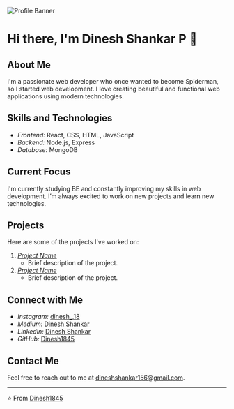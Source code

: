 ![Profile Banner](https://camo.githubusercontent.com/19db51af5f90f1b152bc0b9078f5fe97053955be5074f03f17019c70345bdcdb/68747470733a2f2f6d69726f2e6d656469756d2e636f6d2f6d61782f313336302f302a37513379765349765f7430696f4a2d5a2e676966)

# Hi there, I'm Dinesh Shankar P 👋

## About Me
I'm a passionate web developer who once wanted to become Spiderman, so I started web development. I love creating beautiful and functional web applications using modern technologies.

## Skills and Technologies
- *Frontend:* React, CSS, HTML, JavaScript
- *Backend:* Node.js, Express
- *Database:* MongoDB

## Current Focus
I'm currently studying BE and constantly improving my skills in web development. I’m always excited to work on new projects and learn new technologies.

## Projects
Here are some of the projects I've worked on:
1. *[Project Name](#)*
   - Brief description of the project.
2. *[Project Name](#)*
   - Brief description of the project.

## Connect with Me
- *Instagram:* [dinesh_.18](https://www.instagram.com/dinesh_.18)
- *Medium:* [Dinesh Shankar](https://medium.com/@dineshshankar156)
- *LinkedIn:* [Dinesh Shankar](https://www.linkedin.com/in/dine-sh-shankar-806178244?utm_source=share&utm_campaign=share_via&utm_content=profile&utm_medium=android_app)
- *GitHub:* [Dinesh1845](https://github.com/Dinesh1845)

## Contact Me
Feel free to reach out to me at dineshshankar156@gmail.com.

---

⭐ From [Dinesh1845](https://github.com/Dinesh1845)
